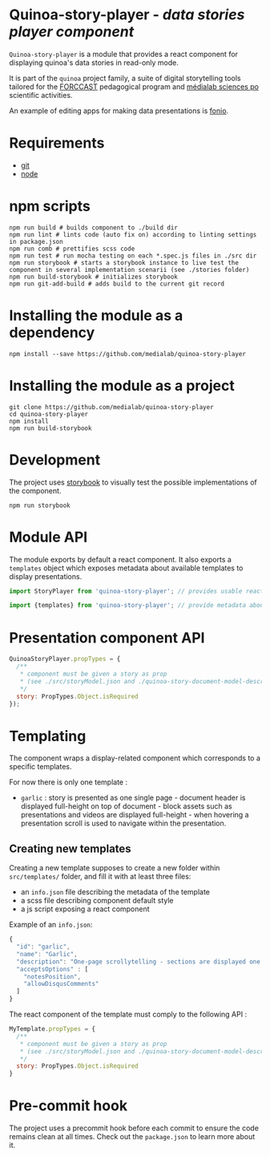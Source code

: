 Quinoa-story-player - *data stories player component*
===

`Quinoa-story-player` is a module that provides a react component for displaying quinoa's data stories in read-only mode.

It is part of the ``quinoa`` project family, a suite of digital storytelling tools tailored for the [FORCCAST](http://controverses.org/) pedagogical program and [médialab sciences po](http://www.medialab.sciences-po.fr/) scientific activities.

An example of editing apps for making data presentations is [fonio](https://github.com/medialab/fonio).

# Requirements

* [git](https://git-scm.com/)
* [node](https://nodejs.org/en/)

# npm scripts

```
npm run build # builds component to ./build dir
npm run lint # lints code (auto fix on) according to linting settings in package.json
npm run comb # prettifies scss code
npm run test # run mocha testing on each *.spec.js files in ./src dir
npm run storybook # starts a storybook instance to live test the component in several implementation scenarii (see ./stories folder)
npm run build-storybook # initializes storybook
npm run git-add-build # adds build to the current git record
```

# Installing the module as a dependency

```
npm install --save https://github.com/medialab/quinoa-story-player
```

# Installing the module as a project

```
git clone https://github.com/medialab/quinoa-story-player
cd quinoa-story-player
npm install
npm run build-storybook
```

# Development

The project uses [storybook](https://storybook.js.org/) to visually test the possible implementations of the component.

```
npm run storybook
```

# Module API

The module exports by default a react component.
It also exports a `templates` object which exposes metadata about available templates to display presentations.

```js
import StoryPlayer from 'quinoa-story-player'; // provides usable react component

import {templates} from 'quinoa-story-player'; // provide metadata about available templates
```

# Presentation component API

```js
QuinoaStoryPlayer.propTypes = {
  /**
   * component must be given a story as prop
   * (see ./src/storyModel.json and ./quinoa-story-document-model-description.md)
   */
  story: PropTypes.Object.isRequired
});
```

# Templating

The component wraps a display-related component which corresponds to a specific templates.

For now there is only one template :

* `garlic` : story is presented as one single page - document header is displayed full-height on top of document - block assets such as presentations and videos are displayed full-height - when hovering a presentation scroll is used to navigate within the presentation.

## Creating new templates

Creating a new template supposes to create a new folder within `src/templates/` folder, and fill it with at least three files:

* an `info.json` file describing the metadata of the template
* a scss file describing component default style
* a js script exposing a react component

Example of an `info.json`:

```js
{
  "id": "garlic",
  "name": "Garlic",
  "description": "One-page scrollytelling - sections are displayed one on top of the other - assets are displayed in full length",
  "acceptsOptions" : [
    "notesPosition",
    "allowDisqusComments"
  ]
}
```

The react component of the template must comply to the following API :

```js
MyTemplate.propTypes = {
  /**
   * component must be given a story as prop
   * (see ./src/storyModel.json and ./quinoa-story-document-model-description.md)
   */
  story: PropTypes.Object.isRequired
}
```

# Pre-commit hook

The project uses a precommit hook before each commit to ensure the code remains clean at all times. Check out the `package.json` to learn more about it.